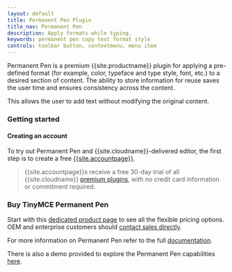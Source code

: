 ```yaml
---
layout: default
title: Permanent Pen Plugin
title_nav: Permanent Pen
description: Apply formats while typing.
keywords: permanent pen copy text format style
controls: toolbar button, contextmenu, menu item
---
```


Permanent Pen is a premium {{site.productname}} plugin for applying a pre-defined format (for example, color, typeface and type style, font, etc.) to a desired section of content. The ability to store information for reuse saves the user time and ensures consistency across the content.

This allows the user to add text without modifying the original content.

### Getting started

#### Creating an account

To try out Permanent Pen and {{site.cloudname}}-delivered editor, the first step is to create a free [{{site.accountpage}}](https://www.tiny.cloud/download/).

> {{site.accountpage}}s receive a free 30-day trial of all {{site.cloudname}} [premium plugins]({{site.cloudextensions}}), with no credit card information or commitment required.

### Buy TinyMCE Permanent Pen

Start with this [dedicated product page]({{site.productpages}}/permanent-pen/) to see all the flexible pricing options. OEM and enterprise customers should [contact sales directly]({{site.contactpage}}).

For more information on Permanent Pen refer to the full [documentation]({{site.baseurl}}/plugins/permanentpen/).

There is also a demo provided to explore the Permanent Pen capabilities [here]({{site.baseurl}}/demo/permanentpen/).
